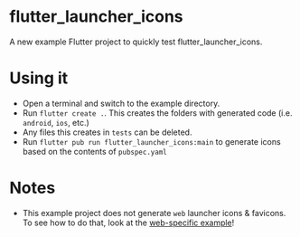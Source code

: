# flutter_launcher_icons

A new example Flutter project to quickly test flutter_launcher_icons.

# Using it

 * Open a terminal and switch to the example directory.
 * Run `flutter create .`. This creates the folders with generated code (i.e. `android`, `ios`, etc.)
  * Any files this creates in `tests` can be deleted.
 * Run `flutter pub run flutter_launcher_icons:main` to generate icons based on the contents of `pubspec.yaml`

# Notes
 
 * This example project does not generate `web` launcher icons & favicons. To see how to do that, look at the [web-specific example](../web/)!
